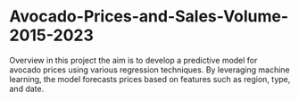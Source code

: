 # Avocado-Prices-and-Sales-Volume-2015-2023
Overview in this project the aim is to develop a predictive model for avocado prices using various regression techniques. By leveraging machine learning, the model forecasts prices based on features such as region, type, and date.
